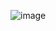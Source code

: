 ![image](https://user-images.githubusercontent.com/81428296/148670382-3130a320-e986-4058-a2d9-ac0d66877248.png)
